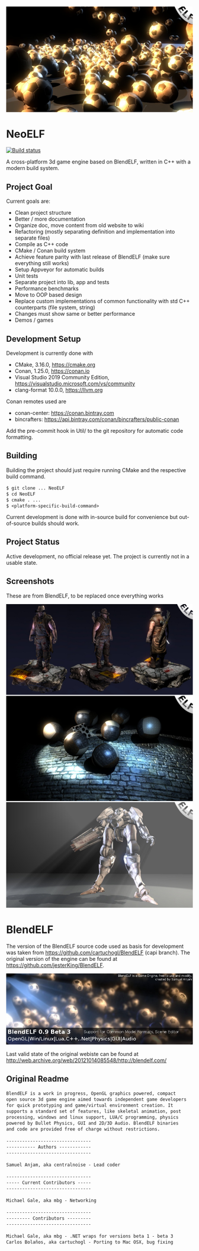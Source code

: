 ![Screen 3](https://github.com/redagito/NeoELF/blob/master/Doc/images/blendelf_engine3b.jpg)

# NeoELF

[![Build status](https://ci.appveyor.com/api/projects/status/faq9yhhcel6y2067/branch/master?svg=true)](https://ci.appveyor.com/project/redagito/neoelf/branch/master)

A cross-platform 3d game engine based on BlendELF, written in C++ with a modern build system.

## Project Goal

Current goals are:
* Clean project structure
* Better / more documentation
* Organize doc, move content from old website to wiki
* Refactoring (mostly separating definition and implementation into separate files)
* Compile as C++ code
* CMake / Conan build system
* Achieve feature parity with last release of BlendELF (make sure everything still works)
* Setup Appveyor for automatic builds
* Unit tests
* Separate project into lib, app and tests
* Performance benchmarks
* Move to OOP based design
* Replace custom implementations of common functionality with std C++ counterparts (file system, string)
* Changes must show same or better performance
* Demos / games

## Development Setup

Development is currently done with
* CMake, 3.16.0, https://cmake.org
* Conan, 1.25.0, https://conan.io
* Visual Studio 2019 Community Edition, https://visualstudio.microsoft.com/vs/community
* clang-format 10.0.0, https://llvm.org

Conan remotes used are
* conan-center: https://conan.bintray.com
* bincrafters: https://api.bintray.com/conan/bincrafters/public-conan

Add the pre-commit hook in Util/ to the git repository for automatic code formatting.

## Building

Building the project should just require running CMake and the respective build command.

```
$ git clone ... NeoELF
$ cd NeoELF
$ cmake . ...
$ <platform-specific-build-command>
```

Current development is done with in-source build for convenience but out-of-source builds should work.

## Project Status

Active development, no official release yet.
The project is currently not in a usable state.

## Screenshots

These are from BlendELF, to be replaced once everything works

![Screen 1](https://github.com/redagito/NeoELF/blob/master/Doc/images/blendelf_engine1b.jpg)
![Screen 2](https://github.com/redagito/NeoELF/blob/master/Doc/images/blendelf_engine2b.jpg)
![Screen 4](https://github.com/redagito/NeoELF/blob/master/Doc/images/blendelf_engine4b.jpg)

# BlendELF

The version of the BlendELF source code used as basis for development was taken from https://github.com/cartuchogl/BlendELF (capi branch).
The original version of the engine can be found at https://github.com/jesterKing/BlendELF.

![Banner](https://github.com/redagito/NeoELF/blob/master/doc/images/topbanner.jpg)

Last valid state of the original webiste can be found at http://web.archive.org/web/20121014085548/http://blendelf.com/

## Original Readme

```
BlendELF is a work in progress, OpenGL graphics powered, compact
open source 3d game engine aimed towards independent game developers
for quick prototyping and game/virtual environment creation. It
supports a standard set of features, like skeletal animation, post
processing, windows and linux support, LUA/C programming, physics
powered by Bullet Physics, GUI and 2D/3D Audio. BlendELF binaries
and code are provided free of charge without restrictions. 

--------------------------------
----------- Authors ------------
--------------------------------

Samuel Anjam, aka centralnoise - Lead coder

--------------------------------
----- Current Contributors -----
--------------------------------

Michael Gale, aka mbg - Networking

--------------------------------
--------- Contributors ---------
--------------------------------

Michael Gale, aka mbg - .NET wraps for versions beta 1 - beta 3
Carlos Bolaños, aka cartuchogl - Porting to Mac OSX, bug fixing
```

